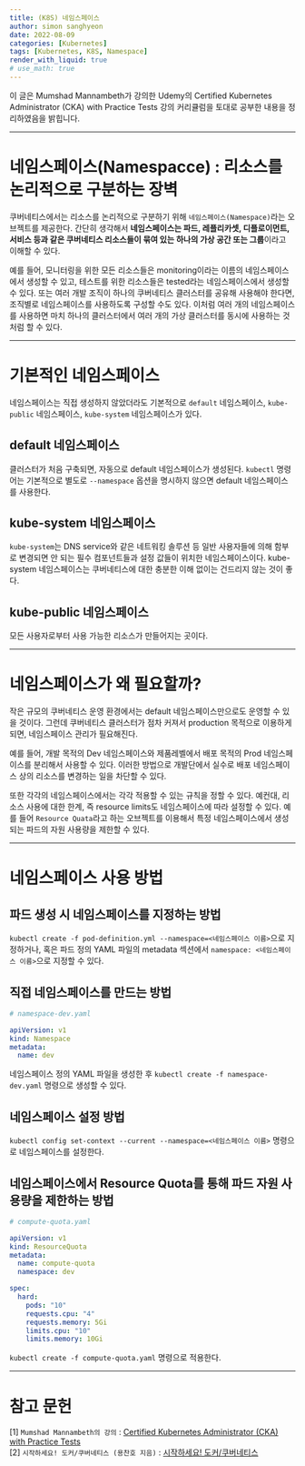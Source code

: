 ```yaml
---
title: (K8S) 네임스페이스
author: simon sanghyeon
date: 2022-08-09
categories: [Kubernetes]
tags: [Kubernetes, K8S, Namespace]
render_with_liquid: true
# use_math: true
---
```

이 글은 Mumshad Mannambeth가 강의한 Udemy의 Certified Kubernetes Administrator (CKA) with Practice Tests 강의 커리큘럼을 토대로 공부한 내용을 정리하였음을 밝힙니다.

---

# 네임스페이스(Namespacce) : 리소스를 논리적으로 구분하는 장벽
쿠버네티스에서는 리소스를 논리적으로 구분하기 위해 `네임스페이스(Namespace)`라는 오브젝트를 제공한다.
간단히 생각해서 **네임스페이스는 파드, 레플리카셋, 디플로이먼트, 서비스 등과 같은 쿠버네티스 리소스들이 묶여 있는 하나의 가상 공간 또는 그룹**이라고 이해할 수 있다.

예를 들어, 모니터링을 위한 모든 리소스들은 monitoring이라는 이름의 네임스페이스에서 생성할 수 있고, 테스트를 위한 리소스들은 tested라는 네임스페이스에서 생성할 수 있다. 또는 여러 개발 조직이 하나의 쿠버네티스 클러스터를 공유해 사용해야 한다면, 조직별로 네임스페이스를 사용하도록 구성할 수도 있다.
이처럼 여러 개의 네임스페이스를 사용하면 마치 하나의 클러스터에서 여러 개의 가상 클러스터를 동시에 사용하는 것처럼 할 수 있다.

---

# 기본적인 네임스페이스
네임스페이스는 직접 생성하지 않았더라도 기본적으로 `default` 네임스페이스, `kube-public` 네임스페이스, `kube-system` 네임스페이스가 있다.

## default 네임스페이스
클러스터가 처음 구축되면, 자동으로 default 네임스페이스가 생성된다.
`kubectl` 명령어는 기본적으로 별도로 `--namespace` 옵션을 명시하지 않으면 default 네임스페이스를 사용한다.

## kube-system 네임스페이스
`kube-system`는 DNS service와 같은 네트워킹 솔루션 등 일반 사용자들에 의해 함부로 변경되면 안 되는 필수 컴포넌트들과 설정 값들이 위치한 네임스페이스이다.
kube-system 네임스페이스는 쿠버네티스에 대한 충분한 이해 없이는 건드리지 않는 것이 좋다.

## kube-public 네임스페이스
모든 사용자로부터 사용 가능한 리소스가 만들어지는 곳이다.

---

# 네임스페이스가 왜 필요할까?
작은 규모의 쿠버네티스 운영 환경에서는 default 네임스페이스만으로도 운영할 수 있을 것이다. 그런데 쿠버네티스 클러스터가 점차 커져서 production 목적으로 이용하게 되면, 네임스페이스 관리가 필요해진다.

예를 들어, 개발 목적의 Dev 네임스페이스와 제품레벨에서 배포 목적의 Prod 네임스페이스를 분리해서 사용할 수 있다. 이러한 방법으로 개발단에서 실수로 배포 네임스페이스 상의 리소스를 변경하는 일을 차단할 수 있다.

또한 각각의 네임스페이스에서는 각각 적용할 수 있는 규칙을 정할 수 있다. 예컨대, 리소스 사용에 대한 한계, 즉 resource limits도 네임스페이스에 따라 설정할 수 있다.
예를 들어 `Resource Quata`라고 하는 오브젝트를 이용해서 특정 네임스페이스에서 생성되는 파드의 자원 사용량을 제한할 수 있다.

---
# 네임스페이스 사용 방법

## 파드 생성 시 네임스페이스를 지정하는 방법
`kubectl create -f pod-definition.yml --namespace=<네임스페이스 이름>`으로 지정하거나, 혹은 파드 정의 YAML 파일의 metadata 섹션에서 `namespace: <네임스페이스 이름>`으로 지정할 수 있다.

## 직접 네임스페이스를 만드는 방법
```yaml
# namespace-dev.yaml

apiVersion: v1
kind: Namespace
metadata:
  name: dev
```
네임스페이스 정의 YAML 파일을 생성한 후 `kubectl create -f namespace-dev.yaml` 명령으로 생성할 수 있다.

## 네임스페이스 설정 방법
`kubectl config set-context --current --namespace=<네임스페이스 이름>` 명령으로 네임스페이스를 설정한다.

## 네임스페이스에서 Resource Quota를 통해 파드 자원 사용량을 제한하는 방법

```yaml
# compute-quota.yaml

apiVersion: v1
kind: ResourceQuota
metadata:
  name: compute-quota
  namespace: dev

spec:
  hard:
    pods: "10"
    requests.cpu: "4"
    requests.memory: 5Gi
    limits.cpu: "10"
    limits.memory: 10Gi
```
`kubectl create -f compute-quota.yaml` 명령으로 적용한다.

---

# 참고 문헌

[1] `Mumshad Mannambeth의 강의` : [Certified Kubernetes Administrator (CKA) with Practice Tests](https://www.udemy.com/course/certified-kubernetes-administrator-with-practice-tests/)<br>
[2] `시작하세요! 도커/쿠버네티스 (용찬호 지음)` : [시작하세요! 도커/쿠버네티스](http://www.yes24.com/Product/Goods/84927385)<br>
